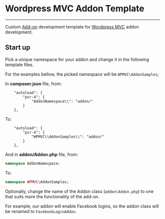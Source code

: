 # Wordpress MVC Addon Template
--------------------------------

Custom [Add-on](http://www.wordpress-mvc.com/v1/add-ons/) development template for [Wordpress MVC](http://www.wordpress-mvc.com/) addon development.

## Start up

Pick a unique namespace for your addon and change it in the following template files.

For the examples bellow, the picked namespace will be `WPMVC\AddonSamples`;

In **composer.json** file, from:
```
    "autoload": {
        "psr-4": {
            "AddonNamespace\\": "addon/"
        }
    },
```

To:
```
    "autoload": {
        "psr-4": {
            "WPMVC\\AddonSamples\\": "addon/"
        }
    },
```

And in **addon/Addon.php** file, from:
```php
namespace AddonNamespace;
```

To:
```php
namespace WPMVC\AddonSamples;
```

Optionally, change the name of the Addon class (`addon\Addon.php`) to one that suits more the functionality of the add-on.

For example, our addon will enable Facebook logins, so the addon class will be renamed to `FacebookLoginAddon`.